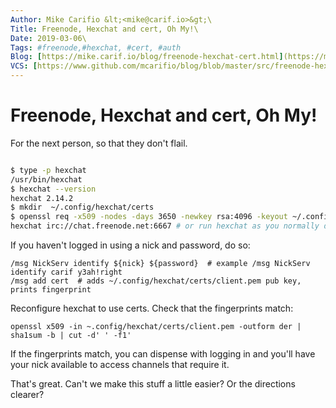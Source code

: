 ```yaml
---
Author: Mike Carifio &lt;<mike@carif.io>&gt;\
Title: Freenode, Hexchat and cert, Oh My!\
Date: 2019-03-06\
Tags: #freenode,#hexchat, #cert, #auth
Blog: [https://mike.carif.io/blog/freenode-hexchat-cert.html](https://mike.carif.io/blog/freenode-hexchat-cert.html)\
VCS: [https://www.github.com/mcarifio/blog/blob/master/src/freenode-hexchat-cert.md](https://www.github.com/mcarifio/blog/blob/master/src/freenode-hexchat-cert.md)
---
```


# Freenode, Hexchat and cert, Oh My!


For the next person, so that they don't flail.

```bash

$ type -p hexchat
/usr/bin/hexchat
$ hexchat --version
hexchat 2.14.2
$ mkdir  ~/.config/hexchat/certs
$ openssl req -x509 -nodes -days 3650 -newkey rsa:4096 -keyout ~/.config/hexchat/certs/client.pem -out ~/.config/hexchat/certs/client.pem # https://freenode.net/kb/answer/certfp
hexchat irc://chat.freenode.net:6667 # or run hexchat as you normally do
```                                                                                     

If you haven't logged in using a nick and password, do so:

```
/msg NickServ identify ${nick} ${password}  # example /msg NickServ identify carif y3ah!right
/msg add cert  # adds ~/.config/hexchat/certs/client.pem pub key, prints fingerprint
```

Reconfigure hexchat to use certs. Check that the fingerprints match:

```
openssl x509 -in ~.config/hexchat/certs/client.pem -outform der | sha1sum -b | cut -d' ' -f1'
```

If the fingerprints match, you can dispense with logging in and you'll have your nick available to access channels that require it.

That's great. Can't we make this stuff a little easier? Or the directions clearer?


